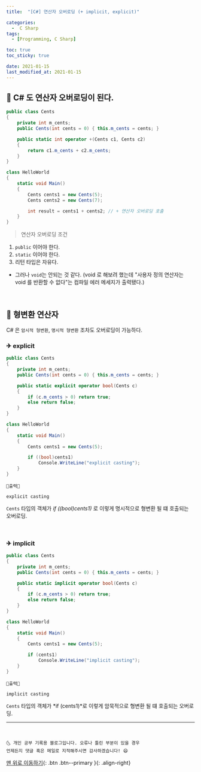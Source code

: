```yaml
---
title:  "[C#] 연산자 오버로딩 (+ implicit, explicit)" 

categories:
  -  C Sharp
tags:
  - [Programming, C Sharp]

toc: true
toc_sticky: true

date: 2021-01-15
last_modified_at: 2021-01-15
---
```


## 🚀 C# 도 연산자 오버로딩이 된다.

```c#
public class Cents
{
    private int m_cents;
    public Cents(int cents = 0) { this.m_cents = cents; }

    public static int operator +(Cents c1, Cents c2)
    {
        return c1.m_cents + c2.m_cents;
    }
}

class HelloWorld
{
    static void Main()
    {
        Cents cents1 = new Cents(5);
        Cents cents2 = new Cents(7);

        int result = cents1 + cents2; // + 연산자 오버로딩 호출
    }
}
```

> 연산자 오버로딩 조건

1. `public` 이어야 한다.
2. `static` 이어야 한다.
3. 리턴 타입은 자유다.
  - 그러나 `void`는 안되는 것 같다. (void 로 해보려 했는데 "사용자 정의 연산자는 void 를 반환할 수 없다"는 컴파일 에러 메세지가 출력됐다.)


<br>

## 🚀 형변환 연산자

C# 은 `암시적 형변환`, `명시적 형변환` 조차도 오버로딩이 가능하다.

### ✈ explicit

```c#
public class Cents
{
    private int m_cents;
    public Cents(int cents = 0) { this.m_cents = cents; }

    public static explicit operator bool(Cents c)
    {
        if (c.m_cents > 0) return true;
        else return false;
    }
}

class HelloWorld
{
    static void Main()
    {
        Cents cents1 = new Cents(5);

        if ((bool)cents1)
            Console.WriteLine("explicit casting");
    }
}
```
```
💎출력💎

explicit casting
```

`Cents` 타입의 객체가 *if ((bool)cents1)* 로 이렇게 명시적으로 형변환 될 떄 호출되는 오버로딩.

<br>

### ✈ implicit

```c#
public class Cents
{
    private int m_cents;
    public Cents(int cents = 0) { this.m_cents = cents; }

    public static implicit operator bool(Cents c)
    {
        if (c.m_cents > 0) return true;
        else return false;
    }
}

class HelloWorld
{
    static void Main()
    {
        Cents cents1 = new Cents(5);

        if (cents1)
            Console.WriteLine("implicit casting");
    }
}
```
```
💎출력💎

implicit casting
```

`Cents` 타입의 객체가 *if (cents1)*로 이렇게 암묵적으로 형변환 될 떄 호출되는 오버로딩.

***
<br>

    🌜 개인 공부 기록용 블로그입니다. 오류나 틀린 부분이 있을 경우 
    언제든지 댓글 혹은 메일로 지적해주시면 감사하겠습니다! 😄

[맨 위로 이동하기](#){: .btn .btn--primary }{: .align-right}